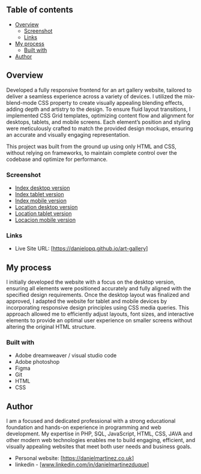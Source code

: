 ## Table of contents

- [Overview](#overview)
  - [Screenshot](#screenshot)
  - [Links](#links)
- [My process](#my-process)
  - [Built with](#built-with)
- [Author](#author)


## Overview

Developed a fully responsive frontend for an art gallery website, tailored to deliver a seamless experience across a variety of devices. I utilized the mix-blend-mode CSS property to create visually appealing blending effects, adding depth and artistry to the design. To ensure fluid layout transitions, I implemented CSS Grid templates, optimizing content flow and alignment for desktops, tablets, and mobile screens. Each element’s position and styling were meticulously crafted to match the provided design mockups, ensuring an accurate and visually engaging representation.

This project was built from the ground up using only HTML and CSS, without relying on frameworks, to maintain complete control over the codebase and optimize for performance.

### Screenshot

- [Index desktop version](https://github.com/danielopq/art-gallery/blob/main/screenshots/index-desktop.jpg)
- [Index tablet version](https://github.com/danielopq/art-gallery/blob/main/screenshots/index-tablet.jpg)
- [Index mobile version](https://github.com/danielopq/art-gallery/blob/main/screenshots/index-mobile.jpg)
- [Location desktop version](https://github.com/danielopq/art-gallery/blob/main/screenshots/location-desktop.jpg)
- [Location tablet version](https://github.com/danielopq/art-gallery/blob/main/screenshots/location-tablet.jpg)
- [Locacion mobile version](https://github.com/danielopq/art-gallery/blob/main/screenshots/location-mobile.jpg)

### Links

- Live Site URL: [https://danielopq.github.io/art-gallery]

## My process

I initially developed the website with a focus on the desktop version, ensuring all elements were positioned accurately and fully aligned with the specified design requirements. Once the desktop layout was finalized and approved, I adapted the website for tablet and mobile devices by incorporating responsive design principles using CSS media queries. This approach allowed me to efficiently adjust layouts, font sizes, and interactive elements to provide an optimal user experience on smaller screens without altering the original HTML structure.

### Built with

- Adobe dreamweaver / visual studio code
- Adobe photoshop
- Figma
- Git
- HTML
- CSS

## Author

I am a focused and dedicated professional with a strong educational foundation and hands-on experience in programming and web development. My expertise in PHP, SQL, JavaScript, HTML, CSS, JAVA and other modern web technologies enables me to build engaging, efficient, and visually appealing websites that meet both user needs and business goals.

- Personal website: [https://danielmartinez.co.uk]
- linkedin - [www.linkedin.com/in/danielmartinezduque]

